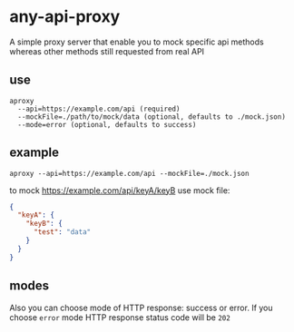# any-api-proxy
A simple proxy server that enable you to mock specific api methods
whereas other methods still requested from real API

## use
    aproxy
      --api=https://example.com/api (required)
      --mockFile=./path/to/mock/data (optional, defaults to ./mock.json)
      --mode=error (optional, defaults to success)

## example

```
aproxy --api=https://example.com/api --mockFile=./mock.json
```

to mock https://example.com/api/keyA/keyB use mock file:
```json
{
  "keyA": {
    "keyB": {
      "test": "data"
    }
  }
}
```

## modes
Also you can choose mode of HTTP response: success or error. If you choose `error` mode HTTP response status code will be `202`
